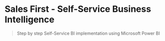 # Sales First - Self-Service Business Intelligence

> Step by step Self-Service BI implementation using Microsoft Power BI